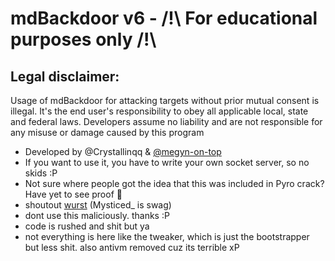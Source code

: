 # mdBackdoor v6 - /!\ For educational purposes only /!\

## Legal disclaimer:

Usage of mdBackdoor for attacking targets without prior mutual consent is illegal. It's the end user's responsibility to obey all applicable local, state and federal laws. Developers assume no liability and are not responsible for any misuse or damage caused by this program

- Developed by @Crystallinqq & [@megyn-on-top](https://github.com/megyn-on-top) 
- If you want to use it, you have to write your own socket server, so no skids :P
- Not sure where people got the idea that this was included in Pyro crack? Have yet to see proof :zany_face:
- shoutout [wurst](https://discord.gg/wurst) (Mysticed_ is swag)
- dont use this maliciously. thanks :P
- code is rushed and shit but ya
- not everything is here like the tweaker, which is just the bootstrapper but less shit. also antivm removed cuz its terrible xP
